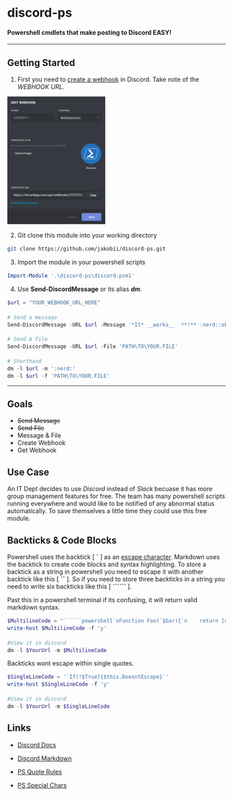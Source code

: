 # discord-ps
#### Powershell cmdlets that make posting to Discord EASY!

___


## Getting Started
1) First you need to [create a webhook](https://support.discordapp.com/hc/en-us/articles/228383668-Intro-to-Webhooks) in Discord. Take note of the *WEBHOOK URL*.

       
![WEBHOOK EXAMPLE](https://github.com/jakobii/discord-ps/blob/master/examples/pics/discordwebhookui.jpg?raw=true "WEBHOOK EXAMPLE")


2) Git clone this module into your working directory
```bash
git clone https://github.com/jakobii/discord-ps.git
```

3) Import the module in your powershell scripts
```powershell
Import-Module '.\discord-ps\discord.psm1'
```

4) Use **Send-DiscordMessage** or its alias ***dm***.
```powershell
$url = "YOUR_WEBHOOK_URL_HERE"

# Send a message
Send-DiscordMessage -URL $url -Message '*It* __works__  **!** :nerd::ok_hand:' 

# Send A File
Send-DiscordMessage -URL $url -File 'PATH\TO\YOUR.FILE'

# Shorthand
dm -l $url -m ':nerd:' 
dm -l $url -f 'PATH\TO\YOUR.FILE'
```

___
## Goals

- ~~Send Message~~
- ~~Send File~~
- Message & File
- Create Webhook
- Get Webhook

## Use Case
An IT Dept decides to use *Discord* instead of *Slack* becuase it has more group management features for free. The team has many powershell scripts running everywhere and would like to be notified of any abnormal status automatically. To save themselves a little time they could use this free module.


## Backticks & Code Blocks

Powershell uses the backtick [ **`** ] as an [escape character](https://docs.microsoft.com/en-us/powershell/module/microsoft.powershell.core/about/about_special_characters). Markdown uses the backtick to create code blocks and syntax highlighting. To store a backtick as a string in powershell you need to escape it with another backtick like this [ **``** ]. So if you need to store three backticks in a string you need to write six backticks like this [ **``````** ].

Past this in a powershell terminal if its confusing, it will return valid markdown syntax.
```powershell
$MultilineCode = "``````powershell`nFunction Foo(`$bar){`n    return [omg]::new(`$bar)`n}`n``````"
write-host $MultilineCode -f 'y'

#View it in discord
dm -l $YourUrl -m $MultilineCode
```


Backticks wont escape within single quotes.
```powershell
$SingleLineCode = '`If(!$True){$this.DoesntEscape}`'
write-host $SingleLineCode -f 'y'

#View it in discord
dm -l $YourUrl -m $SingleLineCode
```




## Links

- [Discord Docs](https://discordapp.com/developers/docs/intro)

- [Discord Markdown](https://support.discordapp.com/hc/en-us/articles/210298617-Markdown-Text-101-Chat-Formatting-Bold-Italic-Underline-)
- [PS Quote Rules](https://docs.microsoft.com/en-us/powershell/module/microsoft.powershell.core/about/about_quoting_rules)

- [PS Special Chars](https://docs.microsoft.com/en-us/powershell/module/microsoft.powershell.core/about/about_special_characters)
